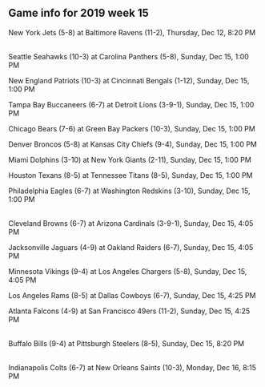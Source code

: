 ## Game info for 2019 week 15
New York Jets (5-8) at Baltimore Ravens (11-2), Thursday, Dec 12, 8:20 PM

<br/>Seattle Seahawks (10-3) at Carolina Panthers (5-8), Sunday, Dec 15, 1:00 PM

New England Patriots (10-3) at Cincinnati Bengals (1-12), Sunday, Dec 15, 1:00 PM

Tampa Bay Buccaneers (6-7) at Detroit Lions (3-9-1), Sunday, Dec 15, 1:00 PM

Chicago Bears (7-6) at Green Bay Packers (10-3), Sunday, Dec 15, 1:00 PM

Denver Broncos (5-8) at Kansas City Chiefs (9-4), Sunday, Dec 15, 1:00 PM

Miami Dolphins (3-10) at New York Giants (2-11), Sunday, Dec 15, 1:00 PM

Houston Texans (8-5) at Tennessee Titans (8-5), Sunday, Dec 15, 1:00 PM

Philadelphia Eagles (6-7) at Washington Redskins (3-10), Sunday, Dec 15, 1:00 PM

<br/>Cleveland Browns (6-7) at Arizona Cardinals (3-9-1), Sunday, Dec 15, 4:05 PM

Jacksonville Jaguars (4-9) at Oakland Raiders (6-7), Sunday, Dec 15, 4:05 PM

Minnesota Vikings (9-4) at Los Angeles Chargers (5-8), Sunday, Dec 15, 4:05 PM

Los Angeles Rams (8-5) at Dallas Cowboys (6-7), Sunday, Dec 15, 4:25 PM

Atlanta Falcons (4-9) at San Francisco 49ers (11-2), Sunday, Dec 15, 4:25 PM

<br/>Buffalo Bills (9-4) at Pittsburgh Steelers (8-5), Sunday, Dec 15, 8:20 PM

<br/>Indianapolis Colts (6-7) at New Orleans Saints (10-3), Monday, Dec 16, 8:15 PM

